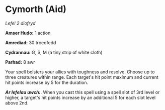 # Cymorth (Aid)

*Lefel 2 diofryd*

**Amser Hudo:** 1 action

**Amrediad:** 30 troedfedd

**Cydrannau:** G, S, M (a tiny strip of white cloth)

**Parhad:** 8 awr

Your spell bolsters your allies with toughness and resolve. Choose up to three creatures within range. Each target's hit point maximum and current hit points increase by 5 for the duration.

***Ar lefelau uwch:***. When you cast this spell using a spell slot of 3rd level or higher, a target's hit points increase by an additional 5 for each slot level above 2nd.